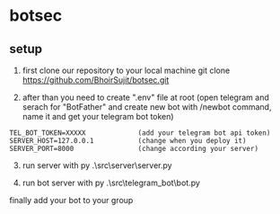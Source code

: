 # botsec

## setup

1. first clone our repository to your local machine
git clone https://github.com/BhoirSujit/botsec.git

2. after than you need to create ".env" file at root 
(open telegram and serach for "BotFather" and create new bot with /newbot command, name it and get your telegram bot token)

```
TEL_BOT_TOKEN=XXXXX             (add your telegram bot api token)
SERVER_HOST=127.0.0.1           (change when you deploy it)
SERVER_PORT=8000                (change according your server)
```

3. run server with
py .\src\server\server.py

4. run bot server with
py .\src\telegram_bot\bot.py

finally add your bot to your group 
